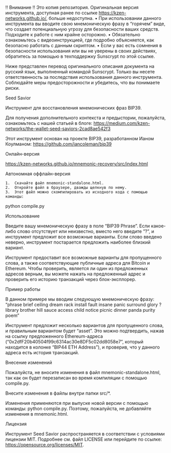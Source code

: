 ‼️ Внимание ‼️ 
Это копия репозитория. Оригинальная версия инструмента, доступная ранее по ссылке https://kzen-networks.github.io/, больше недоступна.
	•	При использовании данного инструмента вы вводите свою мнемоническую фразу в “горячем” виде, что создает потенциальную угрозу для безопасности ваших средств. Подходите к работе с ним крайне осторожно.
	•	Обязательно ознакомьтесь с видеоинструкцией, где подробно объясняется, как безопасно работать с данным скриптом.
	•	Если у вас есть сомнения в безопасности использования или вы не уверены в своих действиях, обратитесь за помощью в техподдержку Sunscrypt по этой ссылке.

Ниже представлен перевод оригинального описания документа на русский язык, выполненный командой Sunscrypt.
Только вы несете ответственность за последствия использования данного инструмента. Соблюдайте меры предосторожности и убедитесь, что вы понимаете риски.

Seed Savior

Инструмент для восстановления мнемонических фраз BIP39.

Для получения дополнительного контекста и предыстории, пожалуйста, ознакомьтесь с нашей статьей в блоге:
https://medium.com/kzen-networks/the-wallet-seed-saviors-2cad8ae542f3

Этот инструмент основан на проекте BIP39, разработанном Ианом Коулманом:
https://github.com/iancoleman/bip39

Онлайн-версия

https://kzen-networks.github.io/mnemonic-recovery/src/index.html

Автономная оффлайн-версия

	1.	Скачайте файл mnemonic-standalone.html.
	2.	Откройте файл в браузере, дважды щелкнув по нему.
	3.	Этот файл можно скомпилировать из исходного кода с помощью команды:
python compile.py

Использование

Введите вашу мнемоническую фразу в поле “BIP39 Phrase”. Если какое-либо слово отсутствует или неизвестно, вместо него введите ”?”, и инструмент предложит все возможные варианты. Если слово введено неверно, инструмент постарается предложить наиболее близкий вариант.

Инструмент предоставит все возможные варианты для пропущенного слова, а также соответствующие публичные адреса для Bitcoin и Ethereum. Чтобы проверить, является ли один из предложенных адресов верным, вы можете нажать на предложенный адрес и проверить его историю транзакций через блок-эксплорер.

Пример работы

В данном примере мы вводим следующую мнемоническую фразу:
“phrase brief ceiling dream rack install fault insane panic surround glory ? library brother hill sauce access child notice picnic dinner panda purity poem”

Инструмент предложит несколько вариантов для пропущенного слова, и правильным вариантом будет “asset”. Это можно подтвердить, нажав на ссылку предложенного Ethereum-адреса
(“0x2dfF20b40504f99c6314ac30e8DF5c02dd8058e7”, который находится в колонке “BIP44 ETH Address”), и проверив, что у данного адреса есть история транзакций.

Внесение изменений

Пожалуйста, не вносите изменения в файл mnemonic-standalone.html, так как он будет перезаписан во время компиляции с помощью compile.py.

Внесите изменения в файлы внутри папки src/*.

Изменения применяются при выпуске новой версии с помощью команды:
python compile.py.
Поэтому, пожалуйста, не добавляйте изменения в mnemonic.html.

Лицензия

Инструмент Seed Savior распространяется в соответствии с условиями лицензии MIT. Подробнее см. файл LICENSE или перейдите по ссылке:
https://opensource.org/licenses/MIT.
